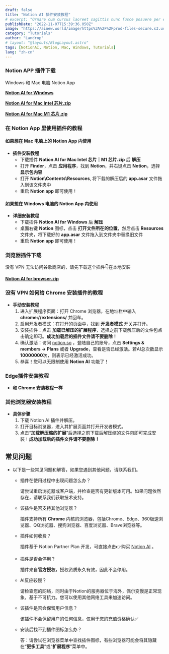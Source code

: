 ```yaml
---
draft: false
title: "Notion AI 插件安装教程"
# excerpt: "Ornare cum cursus laoreet sagittis nunc fusce posuere per euismod dis vehicula a, semper fames lacus maecenas dictumst pulvinar neque enim non potenti. Torquent hac sociosqu eleifend potenti."
publishDate: "2022-11-07T15:39:36.050Z"
image: "https://ainew.world/image/https%3A%2F%2Fprod-files-secure.s3.us-west-2.amazonaws.com%2F1739f6b6-5b86-4c9a-93b1-11e9049c7339%2Fb808cd23-444b-4ff8-8969-d2835cc3e012%2F900.506__2023-07-1322_57_49.jpeg?table=block&id=df2b92bf-2396-4482-831f-b4f274e5e90a&spaceId=1739f6b6-5b86-4c9a-93b1-11e9049c7339&width=1800&userId=&cache=v2"
category: "Tutorials"
author: "Landrop"
# layout: "@layouts/BlogLayout.astro"
tags: [NotionAI, Notion, Mac, Windows, Tutorials]
lang: "zh-cn"
---
```


### Notion APP 插件下载

Windows 和 Mac 电脑 Notion App 

**[Notion AI for Windows](https://www.123pan.com/s/vtoiVv-vkYsH.html)**

**[Notion AI for Mac Intel 芯片.zip](https://www.123pan.com/s/vtoiVv-gEYsH.html)**

**[Notion AI for Mac M1 芯片.zip](https://www.123pan.com/s/vtoiVv-FEYsH.html)**


### 在 Notion App 里使用插件的教程

#### 如果想在 Mac 电脑上的 Notion App 内使用

- **插件安装教程**
    - 下载插件 **Notion AI for Mac Intel 芯片｜M1 芯片.zip** 后 **解压**
    - 打开 **Finder**，点击 **应用程序**，找到 **Notion**，并右键点击 **Notion**，选择 **显示包内容**  
    - 打开 **Notion\Contents\Resources**, 将下载的解压后的 **app.asar** 文件拖入到该文件夹中
    - 重启 **Notion app** 即可使用！

#### 如果想在 Windows 电脑的 Notion App 内使用

- **详细安装教程**
    - 下载插件 **Notion AI for Windows** 后 **解压**
    - 桌面右键 **Notion** 图标，点击 **打开文件所在的位置**，然后点击 **Resources** 文件夹，将下载好的 **app.asar** 文件拖入到文件夹中替换旧文件
    - 重启 **Notion app** 即可使用！


### 浏览器插件下载

没有 VPN 无法访问谷歌商店的，请先下载这个插件👇在本地安装

**[Notion AI for browser.zip](https://pan.baidu.com/s/1tgPFb95j9CGlG_CabIhN8w?pwd=ab6j)**


### 没有 VPN 如何给 Chrome 安装插件的教程

- **手动安装教程**
    1. 进入扩展程序页面：打开 Chrome 浏览器，在地址栏中输入 **chrome://extensions/** 并回车。 
    2. 启用开发者模式：在打开的页面中，找到 **开发者模式** 开关并打开。
    3. 安装插件：点击 **加载已解压的扩展程序**，选择之前下载解压后的文件包点击确定即可。**成功加载后的插件文件请不要删除！**
    4. 确认激活：访问 [notion.so](http://notion.so) ，登陆自己的账号，点击 **Settings & members -> Plans** 或者 **Upgrade**，查看是否已经激活。若AI总次数显示**10000000**次，则表示已经激活成功。
    5. 恭喜！您可以无限制使用 **Notion AI** 功能了！

### Edge插件安装教程

- **和 Chrome 安装教程一样**

### 其他浏览器安装教程

- **具体步骤**
    1. 下载 Notion AI 插件并解压。
    2. 打开目标浏览器，进入其扩展页面并打开开发者模式。
    3. 点击“**加载解压缩的扩展**”后选择之前下载后解压缩的文件包即可完成安装！**成功加载后的插件文件请不要删除！**

## 常见问题

- 以下是一些常见问题和解答，如果您遇到其他问题，请联系我们。
    - 插件在使用过程中出现问题怎么办？
        
        请尝试重启浏览器或客户端，并检查是否有更新版本可用。如果问题依然存在，请联系我们获取技术支持。
        
    - 该插件是否支持其他浏览器？
        
        插件支持所有 **Chrome** 内核的浏览器，包括Chrome、Edge、360极速浏览器、QQ浏览器、搜狗浏览器、百度浏览器、Brave浏览器等。
        
    - 插件如何收费？
        
        插件基于 Notion Partner Plan 开发，可直接点击👉购买 [Notion AI](https://oto.ac.cn) 。
        
    - 插件是否会停用？
        
        插件来自**官方授权**，授权资质永久有效，因此不会停用。
        
    - AI反应较慢？
        
        请检查您的网络，同时由于Notion的服务器位于海外，偶尔变慢是正常现象，基于不可抗力。您可以使用其他网络工具来加速访问。
        
    - 该插件是否会保留用户信息？
        
        该插件不会保留用户的任何信息，仅用于您的充值资格确认✅
        
    - 安装后找不到插件图标怎么办？
        
        答：请尝试在浏览器菜单中查找插件图标，有些浏览器可能会将其隐藏在“**更多工具**”或“**扩展程序**”菜单中。
